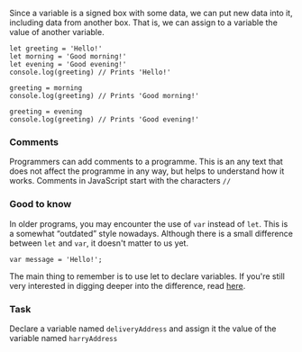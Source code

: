 Since a variable is a signed box with some data, we can put new data into it, including data from another box. That is, we can assign to a variable the value of another variable.

```
let greeting = 'Hello!'
let morning = 'Good morning!'
let evening = 'Good evening!'
console.log(greeting) // Prints 'Hello!'

greeting = morning
console.log(greeting) // Prints 'Good morning!'

greeting = evening
console.log(greeting) // Prints 'Good evening!'
```

### Comments
Programmers can add comments to a programme. This is an any text that does not affect the programme in any way, but helps to understand how it works.
Comments in JavaScript start with the characters `//`

### Good to know
In older programs, you may encounter the use of `var` instead of `let`. This is a somewhat “outdated” style nowadays. Although there is a small difference between `let` and `var`, it doesn't matter to us yet.
```
var message = 'Hello!';
```
The main thing to remember is to use let to declare variables. If you're still very interested in digging deeper into the difference, read [here](https://javascript.info/var). 

### Task
Declare a variable named `deliveryAddress` and assign it the value of the variable named `harryAddress`
